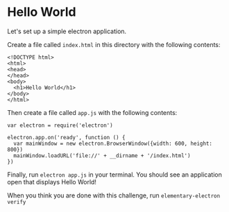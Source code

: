 # Hello World

Let's set up a simple electron application.

Create a file called `index.html` in this directory with the following contents:

```
<!DOCTYPE html>
<html>
<head>
</head>
<body>
  <h1>Hello World</h1>
</body>
</html>
```

Then create a file called `app.js` with the following contents:

```
var electron = require('electron')

electron.app.on('ready', function () {
  var mainWindow = new electron.BrowserWindow({width: 600, height: 800})
  mainWindow.loadURL('file://' + __dirname + '/index.html')
})
```

Finally, run `electron app.js` in your terminal. You should see an application open that displays Hello World!

When you think you are done with this challenge, run `elementary-electron verify`
